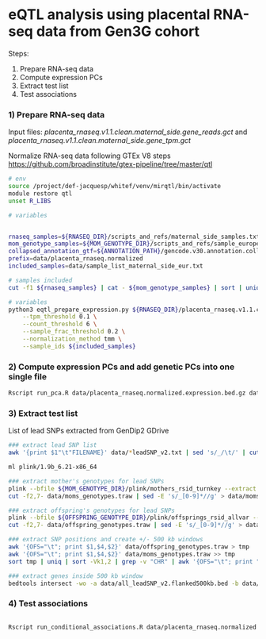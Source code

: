 
# eQTL analysis using placental RNA-seq data from Gen3G cohort

Steps:
1) Prepare RNA-seq data
2) Compute expression PCs
3) Extract test list 
4) Test associations

### 1) Prepare RNA-seq data

Input files:
*placenta_rnaseq.v1.1.clean.maternal_side.gene_reads.gct* and *placenta_rnaseq.v1.1.clean.maternal_side.gene_tpm.gct*

Normalize RNA-seq data following GTEx V8 steps https://github.com/broadinstitute/gtex-pipeline/tree/master/qtl
```bash
# env
source /project/def-jacquesp/whitef/venv/mirqtl/bin/activate
module restore qtl
unset R_LIBS

# variables


rnaseq_samples=${RNASEQ_DIR}/scripts_and_refs/maternal_side_samples.txt
mom_genotype_samples=${MOM_GENOTYPE_DIR}/scripts_and_refs/sample_european_unrelated_list.txt
collapsed_annotation_gtf=${ANNOTATION_PATH}/gencode.v30.annotation.collapsed.gtf
prefix=data/placenta_rnaseq.normalized
included_samples=data/sample_list_maternal_side_eur.txt

# samples included
cut -f1 ${rnaseq_samples} | cat - ${mom_genotype_samples} | sort | uniq -d > ${included_samples}

# variables
python3 eqtl_prepare_expression.py ${RNASEQ_DIR}/placenta_rnaseq.v1.1.clean.maternal_side.gene_tpm.gct ${RNASEQ_DIR}/placenta_rnaseq.v1.1.clean.maternal_side.gene_reads.gct ${collapsed_annotation_gtf} ${rnaseq_samples} ${prefix} \
	--tpm_threshold 0.1 \
	--count_threshold 6 \
	--sample_frac_threshold 0.2 \
	--normalization_method tmm \
	--sample_ids ${included_samples}

```

### 2) Compute expression PCs and add genetic PCs into one single file

```bash
Rscript run_pca.R data/placenta_rnaseq.normalized.expression.bed.gz data/known_variables.tsv ${MOM_GENOTYPE_DIR}/mothers.genetic_pcs.tsv ${OFFSPRING_GENOTYPE_DIR}/offsprings.genetic_pcs.tsv data/ 7 5 5 
```

### 3) Extract test list 

List of lead SNPs extracted from GenDip2 GDrive 

```bash
### extract lead SNP list
awk '{print $1"\t"FILENAME}' data/*leadSNP_v2.txt | sed 's/_/\t/' | cut -f1,2 | sed 's$data/$$g' | grep -v "Marker" | tee data/all_leadSNP_v2.tsv | cut -f1 | sort | uniq > data/all_leadSNP_v2.txt

ml plink/1.9b_6.21-x86_64

### extract mother's genotypes for lead SNPs
plink --bfile ${MOM_GENOTYPE_DIR}/plink/mothers_rsid_turnkey --extract data/all_leadSNP_v2.txt --recode A-transpose --out data/moms_genotypes
cut -f2,7- data/moms_genotypes.traw | sed -E 's/_[0-9]*//g' > data/moms_genotypes.dose.tsv

### extract offspring's genotypes for lead SNPs
plink --bfile ${OFFSPRING_GENOTYPE_DIR}/plink/offsprings_rsid_allvar --extract data/all_leadSNP_v2.txt --recode A-transpose --out data/offspring_genotypes
cut -f2,7- data/offspring_genotypes.traw | sed -E 's/_[0-9]*//g' > data/offspring_genotypes.dose.tsv

### extract SNP positions and create +/- 500 kb windows
awk '{OFS="\t"; print $1,$4,$2}' data/offspring_genotypes.traw > tmp
awk '{OFS="\t"; print $1,$4,$2}' data/moms_genotypes.traw >> tmp
sort tmp | uniq | sort -Vk1,2 | grep -v "CHR" | awk '{OFS="\t"; print "chr"$1, $2-500000, $2+500000,$3,$4}' > data/all_leadSNP_v2.flanked500kb.bed

### extract genes inside 500 kb window
bedtools intersect -wo -a data/all_leadSNP_v2.flanked500kb.bed -b data/placenta_rnaseq.normalized.expression.bed.gz | awk '{OFS="\t"; print $8,$4}' | sort | uniq > data/gene_SNP_pairs_list.tsv
```


### 4) Test associations

```bash

Rscript run_conditional_associations.R data/placenta_rnaseq.normalized.expression.bed.gz data/all_covariates.tsv data/moms_genotypes.dose.tsv data/offspring_genotypes.dose.tsv data/gene_SNP_pairs_list.tsv

```
